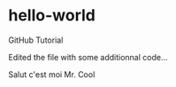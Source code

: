 # hello-world
GitHub Tutorial

Edited the file with some additionnal code...

Salut c'est moi Mr.  Cool      